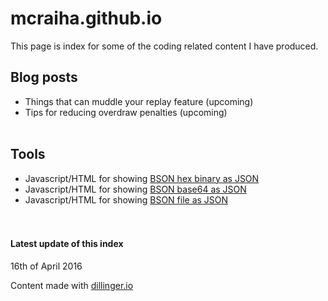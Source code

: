# mcraiha.github.io

This page is index for some of the coding related content I have produced.

## Blog posts
- Things that can muddle your replay feature (upcoming)
- Tips for reducing overdraw penalties (upcoming)
&nbsp;  
&nbsp;

## Tools
- Javascript/HTML for showing [BSON hex binary as JSON](http://mcraiha.github.io/tools/BSONhexToJSON/bsonhextojson.html)  
- Javascript/HTML for showing [BSON base64 as JSON](http://mcraiha.github.io/tools/BSONhexToJSON/bsonbase64tojson.html)  
- Javascript/HTML for showing [BSON file as JSON](http://mcraiha.github.io/tools/BSONhexToJSON/bsonfiletojson.html)  
&nbsp;  
&nbsp;

#### Latest update of this index
16th of April 2016

Content made with [dillinger.io](http://dillinger.io)